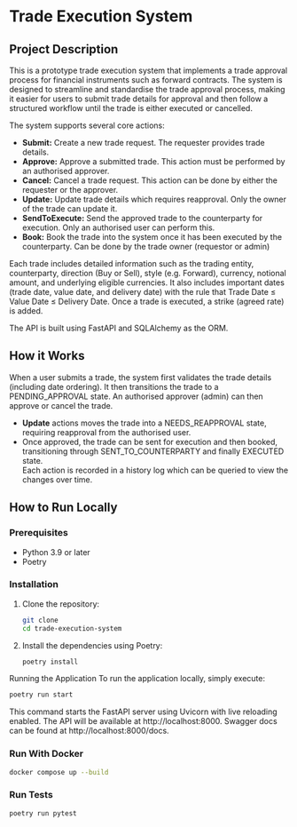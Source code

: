# Trade Execution System

## Project Description

This is a prototype trade execution system that implements a trade approval process for financial instruments such as forward contracts. The system is designed to streamline and standardise the trade approval process, making it easier for users to submit trade details for approval and then follow a structured workflow until the trade is either executed or cancelled.

The system supports several core actions:
- **Submit:** Create a new trade request. The requester provides trade details.
- **Approve:** Approve a submitted trade. This action must be performed by an authorised approver.
- **Cancel:** Cancel a trade request. This action can be done by either the requester or the approver.
- **Update:** Update trade details which requires reapproval. Only the owner of the trade can update it.
- **SendToExecute:** Send the approved trade to the counterparty for execution. Only an authorised user can perform this.
- **Book:** Book the trade into the system once it has been executed by the counterparty. Can be done by the trade owner (requestor or admin)

Each trade includes detailed information such as the trading entity, counterparty, direction (Buy or Sell), style (e.g. Forward), currency, notional amount, and underlying eligible currencies. It also includes important dates (trade date, value date, and delivery date) with the rule that Trade Date ≤ Value Date ≤ Delivery Date. Once a trade is executed, a strike (agreed rate) is added.

The API is built using FastAPI and SQLAlchemy as the ORM. 

## How it Works

When a user submits a trade, the system first validates the trade details (including date ordering). It then transitions the trade to a PENDING_APPROVAL state. An authorised approver (admin) can then approve or cancel the trade.  
- **Update** actions moves the trade into a NEEDS_REAPPROVAL state, requiring reapproval from the authorised user.  
- Once approved, the trade can be sent for execution and then booked, transitioning through SENT_TO_COUNTERPARTY and finally EXECUTED state.  
Each action is recorded in a history log which can be queried to view the changes over time.

## How to Run Locally

### Prerequisites

- Python 3.9 or later
- Poetry

### Installation

1. Clone the repository:
   ```bash
   git clone 
   cd trade-execution-system
   ```

2. Install the dependencies using Poetry:
   ```bash
   poetry install
   ```

Running the Application
To run the application locally, simply execute:

   ```bash
   poetry run start
   ```
This command starts the FastAPI server using Uvicorn with live reloading enabled. The API will be available at http://localhost:8000. Swagger docs can be found at http://localhost:8000/docs.


### Run With Docker

   ```bash
   docker compose up --build 
   ```

### Run Tests

   ```bash
   poetry run pytest
   ```